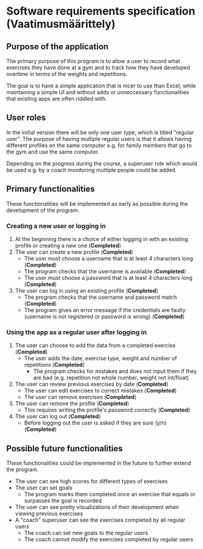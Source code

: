 # Software requirements specification (Vaatimusmäärittely)

## Purpose of the application

The primary purpose of this program is to allow a user to record what exercises they have done at a gym and to track how they have developed overtime in terms of the weights and repetitions. 

The goal is to have a simple application that is nicer to use than Excel, while maintaining a simple UI and without adds or unneccessary functionalities that existing apps are often riddled with.

## User roles

In the initial version there will be only one user type, which is titled "regular user". The purpose of having multiple regular users is that it allows having different profiles on the same computer e.g. for family members that go to the gym and use the same computer. 

Depending on the progress during the course, a superuser role which would be used e.g. by a coach monitoring multiple people could be added.

## Primary functionalities

These functionalities will be implemented as early as possible during the development of the program. 

### Creating a new user or logging in

1. At the beginning there is a choice of either logging in with an existing profile or creating a new one (**Completed**)
2. The user can create a new profile (**Completed**)
	* The user must choose a username that is at least 4 characters long (**Completed**)
	* The program checks that the username is available (**Completed**)
	* The user must choose a password that is at least 4 characters long (**Completed**)
3. The user can log in using an existing profile (**Completed**)
	* The program checks that the username and password match (**Completed**)
	* The program gives an error message if the credentials are faulty (username is not registered or password is wrong) (**Completed**)

### Using the app as a regular user after logging in

1. The user can choose to add the data from a completed exercise (**Completed**)
	* The user adds the date, exercise type, weight and number of repetitions (**Completed**)
		* The program checks for mistakes and does not input them if they are bad (e.g. repetition not whole number, weight not int/float)
2. The user can review previous exercises by date (**Completed**)
	* The user can edit exercises to correct mistakes (**Completed**)
	* The user can remove exercises (**Completed**)
3. The user can remove the profile (**Completed**)
	* This requires writing the profile's password correctly (**Completed**)
4. The user can log out (**Completed**)
	* Before logging out the user is asked if they are sure (y/n) (**Completed**)

## Possible future functionalities  

These functionalities could be implemented in the future to further extend the program.

* The user can see high scores for different types of exercises
* The user can set goals 
	* The program marks them completed once an exercise that equals or surpasses the goal is recorded
* The user can see pretty visualizations of their development when viewing previous exercises
* A "coach" superuser can see the exercises completed by all regular users
	* The coach can set new goals to the regular users
	* The coach cannot modify the exercises completed by regular users



